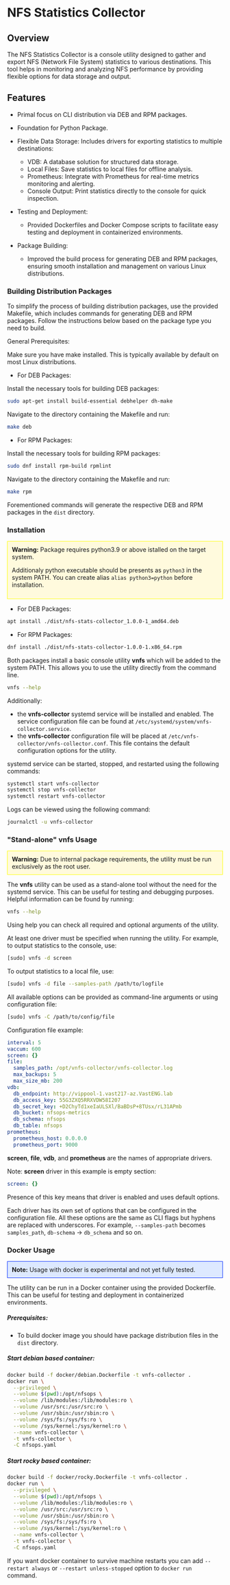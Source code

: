 # NFS Statistics Collector

## Overview
The NFS Statistics Collector is a console utility designed to gather and export NFS (Network File System) statistics to various destinations.
This tool helps in monitoring and analyzing NFS performance by providing flexible options for data storage and output.

## Features
- Primal focus on CLI distribution via DEB and RPM packages.
- Foundation for Python Package.
- Flexible Data Storage: Includes drivers for exporting statistics to multiple destinations:
    - VDB: A database solution for structured data storage.
    - Local Files: Save statistics to local files for offline analysis.
    - Prometheus: Integrate with Prometheus for real-time metrics monitoring and alerting.
    - Console Output: Print statistics directly to the console for quick inspection.

- Testing and Deployment:
  - Provided Dockerfiles and Docker Compose scripts to facilitate easy testing and deployment in containerized environments.
- Package Building:
  - Improved the build process for generating DEB and RPM packages, ensuring smooth installation and management on various Linux distributions.


### Building Distribution Packages
To simplify the process of building distribution packages, use the provided Makefile, which includes commands for generating DEB and RPM packages. Follow the instructions below based on the package type you need to build.

General Prerequisites:

Make sure you have make installed. This is typically available by default on most Linux distributions.
- For DEB Packages:

Install the necessary tools for building DEB packages:
```bash
sudo apt-get install build-essential debhelper dh-make
```
Navigate to the directory containing the Makefile and run:
```bash
make deb
```

- For RPM Packages:

Install the necessary tools for building RPM packages:
```bash
sudo dnf install rpm-build rpmlint
```
Navigate to the directory containing the Makefile and run:
```bash
make rpm
```

Forementioned commands will generate the respective DEB and RPM packages in the `dist` directory.

### Installation

<div style="border: 1px solid yellow; background-color: #fffadd; padding: 10px; margin: 10px 0;">
  <strong>Warning:</strong> 
Package requires python3.9 or above istalled on the target system.

Additionaly python executable should be presents as `python3` in the system PATH.
You can create alias `alias python3=python` before installation.
</div>

- For DEB Packages:
```bash
apt install ./dist/nfs-stats-collector_1.0.0-1_amd64.deb 
```

- For RPM Packages:
```bash
dnf install ./dist/nfs-stats-collector-1.0.0-1.x86_64.rpm
```

Both packages install a basic console utility **vnfs** which will be added to the system PATH. This allows you to use the utility directly from the command line.
```bash
vnfs --help
```

Additionally:
- the **vnfs-collector** systemd service will be installed and enabled. The service configuration file can be found at `/etc/systemd/system/vnfs-collector.service`.
- the **vnfs-collector** configuration file will be placed at `/etc/vnfs-collector/vnfs-collector.conf`. This file contains the default configuration options for the utility.

systemd service can be started, stopped, and restarted using the following commands:
```bash
systemctl start vnfs-collector
systemctl stop vnfs-collector
systemctl restart vnfs-collector
```

Logs can be viewed using the following command:
```bash
journalctl -u vnfs-collector
```

### "Stand-alone" vnfs Usage
<div style="border: 1px solid yellow; background-color: #fffadd; padding: 10px; margin: 10px 0;">
  <strong>Warning:</strong> 
Due to internal package requirements, the utility must be run exclusively as the root user.
</div>

The **vnfs** utility can be used as a stand-alone tool without the need for the systemd service. This can be useful for testing and debugging purposes.
Helpful information can be found by running:
```bash
vnfs --help
```
Using help you can check all required and optional arguments of the utility.

At least one driver must be specified when running the utility. For example, to output statistics to the console, use:
```bash
[sudo] vnfs -d screen
```

To output statistics to a local file, use:
```bash
[sudo] vnfs -d file --samples-path /path/to/logfile
```

All available options can be provided as command-line arguments or using configuration file:
```bash
[sudo] vnfs -C /path/to/config/file
```
Configuration file example:
```yaml
interval: 5
vaccum: 600
screen: {}
file:
  samples_path: /opt/vnfs-collector/vnfs-collector.log
  max_backups: 5
  max_size_mb: 200
vdb:
  db_endpoint: http://vippool-1.vast217-az.VastENG.lab
  db_access_key: 55G3ZXQ5RRXVDW58I207
  db_secret_key: +D2ChyTd1xeIaULSXl/BaBDsP+8TUsx/rL31APmb
  db_bucket: nfsops-metrics
  db_schema: nfsops
  db_table: nfsops
prometheus:
  prometheus_host: 0.0.0.0
  prometheus_port: 9000
```

**screen**, **file**, **vdb**, and **prometheus** are the names of appropriate drivers.

Note: **screen** driver in this example is empty section:
```yaml
screen: {}
```
Presence of this key means that driver is enabled and uses default options.

Each driver has its own set of options that can be configured in the configuration file.
All these options are the same as CLI flags but hyphens are replaced with underscores.
For example, `--samples-path` becomes `samples_path`, `db-schema` -> `db_schema` and so on.

### Docker Usage
<div style="border: 1px solid #002aff; background-color: #dde9ff; padding: 10px; margin: 10px 0;">
  <strong>Note:</strong> 
Usage with docker is experimental and not yet fully tested.
</div>

The utility can be run in a Docker container using the provided Dockerfile. This can be useful for testing and deployment in containerized environments.
##### Prerequisites:
- To build docker image you should have package distribution files in the `dist` directory.
##### Start debian based container:
```bash
docker build -f docker/debian.Dockerfile -t vnfs-collector .
docker run \
  --privileged \
  --volume $(pwd):/opt/nfsops \
  --volume /lib/modules:/lib/modules:ro \
  --volume /usr/src:/usr/src:ro \
  --volume /usr/sbin:/usr/sbin:ro \
  --volume /sys/fs:/sys/fs:ro \
  --volume /sys/kernel:/sys/kernel:ro \
  --name vnfs-collector \
  -t vnfs-collector \
  -C nfsops.yaml
```

##### Start rocky based container:
```bash
docker build -f docker/rocky.Dockerfile -t vnfs-collector .
docker run \
  --privileged \
  --volume $(pwd):/opt/nfsops \
  --volume /lib/modules:/lib/modules:ro \
  --volume /usr/src:/usr/src:ro \
  --volume /usr/sbin:/usr/sbin:ro \
  --volume /sys/fs:/sys/fs:ro \
  --volume /sys/kernel:/sys/kernel:ro \
  --name vnfs-collector \
  -t vnfs-collector \
  -C nfsops.yaml
```

If you want docker container to survive machine restarts
you can add `--restart always` or `--restart unless-stopped` option to `docker run` command.
